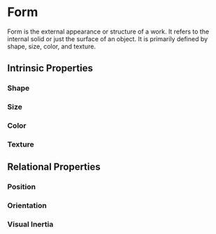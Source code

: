 # Form
Form is the external appearance or structure of a work. It refers to the internal solid or just the surface of an object. It is primarily defined by shape, size, color, and texture.

## Intrinsic Properties
### Shape


### Size

### Color

### Texture

## Relational Properties

### Position

### Orientation

### Visual Inertia